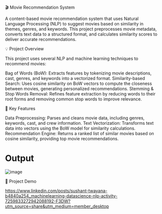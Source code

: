 🎬 Movie Recommendation System

A content-based movie recommendation system that uses Natural Language Processing (NLP) to suggest movies based on similarity in themes, genres, and keywords. This project preprocesses movie metadata, converts text data to a structured format, and calculates similarity scores to deliver accurate recommendations.

💡 Project Overview

This project uses several NLP and machine learning techniques to recommend movies:

Bag of Words (BoW): Extracts features by tokenizing movie descriptions, cast, genres, and keywords into a vectorized format.
Similarity-based Search: Uses cosine similarity on BoW vectors to compute the closeness between movies, generating personalized recommendations.
Stemming & Stop Words Removal: Refines feature extraction by reducing words to their root forms and removing common stop words to improve relevance.

📁 Key Features

Data Preprocessing: Parses and cleans movie data, including genres, keywords, cast, and crew information.
Text Vectorization: Transforms text data into vectors using the BoW model for similarity calculations.
Recommendation Engine: Returns a ranked list of similar movies based on cosine similarity, providing top movie recommendations.

# Output
![image](https://github.com/user-attachments/assets/2124bdac-e72f-456f-a9f2-46cfca92b9f6)


📄 Project Demo

https://www.linkedin.com/posts/sushant-twayana-b4840a254_machinelearning-datascience-nlp-activity-7259833272942088192-F3DW?utm_source=share&utm_medium=member_desktop
